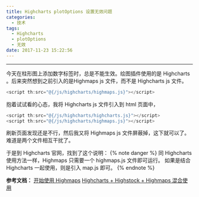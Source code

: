 ```yaml
---
title: Highcharts plotOptions 设置无效问题
categories:
  - 技术
tags:
  - Highcharts
  - plotOptions
  - 无效
date: 2017-11-23 15:22:56
---
```


---
今天在柱形图上添加数字标签时，总是不能生效。绘图插件使用的是 Highcharts 。后来突然想到之前引入的是Highmaps js 文件，而不是 Highcharts js 文件。
```js
<script th:src="@{/js/highcharts/highmaps.js}"></script>
```
抱着试试看的心态，我将 Highcharts js 文件引入到 html 页面中，
```js
<script th:src="@{/js/highcharts/highcharts.js}"></script>
<script th:src="@{/js/highcharts/highmaps.js}"></script>
```
刷新页面发现还是不行，然后我又将 Highmaps js 文件屏蔽掉，这下就可以了。难道是两个文件相互干扰了。
<!-- more -->
于是到 Highcharts 官网，找到了这个说明：
{% note danger %}
同 Highcharts 使用方法一样，Highmaps 只需要一个 highmaps.js 文件即可运行。
如果是结合 Highcharts 一起使用，则是引入 map.js 即可。
{% endnote %}

**参考文档：**
[开始使用 Highmaps](https://www.hcharts.cn/docs/highmaps-started)
[ Highcharts + Highstock + Highmaps 混合使用](https://www.hcharts.cn/docs/start-download)
